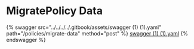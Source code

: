 # MigratePolicy Data

{% swagger src="../../../../.gitbook/assets/swagger (1) (1).yaml" path="/policies/migrate-data" method="post" %}
[swagger (1) (1).yaml](<../../../../.gitbook/assets/swagger (1) (1).yaml>)
{% endswagger %}
